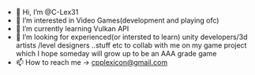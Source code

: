 - 👋 Hi, I’m @C-Lex31
- 👀 I’m interested in Video Games(development and playing ofc)  
- 🌱 I’m currently learning Vulkan API
- 💞️ I’m looking for experienced(or intersted to learn) unity developers/3d artists /level designers ..stuff etc
     to collab with me on my game project which I hope someday will grow up to be an AAA grade game
- 📫 How to reach me -> cpplexicon@gmail.com

<!---
C-Lex31/C-Lex31 is a ✨ special ✨ repository because its `README.md` (this file) appears on your GitHub profile.
You can click the Preview link to take a look at your changes.
--->

